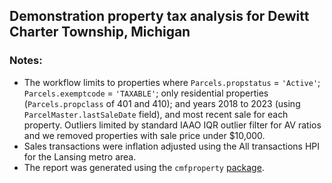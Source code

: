 ## Demonstration property tax analysis for Dewitt Charter Township, Michigan

### Notes:
* The workflow limits to properties where `Parcels.propstatus` = `'Active'`; `Parcels.exemptcode` = `'TAXABLE'`; only residential properties (`Parcels.propclass` of 401 and 410); and years 2018 to 2023 (using `ParcelMaster.lastSaleDate` field), and most recent sale for each property. Outliers limited by standard IAAO IQR outlier filter for AV ratios and we removed properties with sale price under $10,000.
* Sales transactions were inflation adjusted using the All transactions HPI for the Lansing metro area.
* The report was generated using the `cmfproperty` [package](https://cmf-uchicago.github.io/cmfproperty/index.html).

